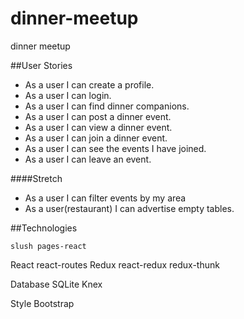 # dinner-meetup
dinner meetup

##User Stories
- As a user I can create a profile.
- As a user I can login.
- As a user I can find dinner companions.
- As a user I can post a dinner event.
- As a user I can view a dinner event.
- As a user I can join a dinner event.
- As a user I can see the events I have joined.
- As a user I can leave an event.

####Stretch
- As a user I can filter events by my area
- As a user(restaurant) I can advertise empty tables.

##Technologies
```
slush pages-react
```
React
  react-routes
Redux
  react-redux
  redux-thunk

Database
  SQLite
  Knex

Style
  Bootstrap
